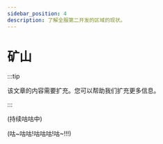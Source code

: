 ```yaml
---
sidebar_position: 4
description: 了解全服第二开发的区域的现状。
---
```


# 矿山

:::tip

该文章的内容需要扩充。您可以帮助我们扩充更多信息。

:::

(持续咕咕中)

(咕~咕咕!咕咕咕!咕~!!!)
